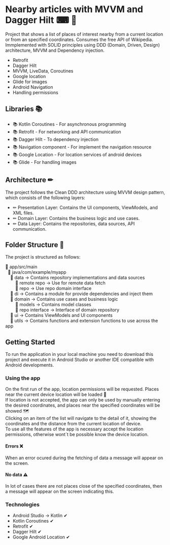 # Nearby articles with MVVM and Dagger Hilt ⌨ 📍 

Project that shows a list of places of interest nearby from a current location or from an specified coordinates.
Consumes the free API of Wikipedia. Immplemented with SOLID principles using DDD (Domain, Driven, Design) architecture, MVVM and Dependency injection.

* Retrofit
* Dagger Hilt
* MVVM, LiveData, Coroutines
* Google location
* Glide for images
* Android Navigation
* Handling permissions


## Libraries 📚

* 📚 Kotlin Coroutines - For asynchronous programming
* 📚 Retrofit - For networking and API communication
* 📚 Dagger Hilt - To dependency injection
* 📚 Navigation component - For implement the navigation resource
* 📚 Google Location - For location services of android devices
* 📚 Glide - For handling images


## Architecture ✏
The project follows the Clean DDD architecture using MVVM design pattern, which consists of the following layers:

* ✏ Presentation Layer: Contains the UI components, ViewModels, and XML files.
* ✏ Domain Layer: Contains the business logic and use cases.
* ✏ Data Layer: Contains the repositories, data sources, API communication.


## Folder Structure 📁
The project is structured as follows:

 📁 app/src/main  
&nbsp;&nbsp;📁 java/com/example/myapp  
&nbsp;&nbsp;&nbsp;&nbsp;📁 data -> Contains repository implementations and data sources  
&nbsp;&nbsp;&nbsp;&nbsp;&nbsp;&nbsp;&nbsp;&nbsp;📁 remote repo -> Use for remote data fetch  
&nbsp;&nbsp;&nbsp;&nbsp;&nbsp;&nbsp;&nbsp;&nbsp;📁 repo -> Use repo domain interface  
&nbsp;&nbsp;&nbsp;&nbsp;📁 di -> Contains a module for provide dependencies and inject them   
&nbsp;&nbsp;&nbsp;&nbsp;📁 domain -> Contains use cases and business logic  
&nbsp;&nbsp;&nbsp;&nbsp;&nbsp;&nbsp;&nbsp;&nbsp;📁 models -> Contains model classes  
&nbsp;&nbsp;&nbsp;&nbsp;&nbsp;&nbsp;&nbsp;&nbsp;📁 repo interface -> Interface of domain repository  
&nbsp;&nbsp;&nbsp;&nbsp;📁 ui -> Contains ViewModels and UI components  
&nbsp;&nbsp;&nbsp;&nbsp;📁 utils -> Contains functions and extension functions to use across the app  

## Getting Started

To run the application in your local machine you need to download this project and execute it in Android Studio or another IDE compatible with Android developments.

### Using the app

On the first run of the app, location permissions will be requested. Places near the current device location will be loaded 📍  
If location is not accepted, the app can only be used by manually entering the desired coordinates, and places near the specified coordinates will be showed 
🗺️  
Clicking on an item of the list will navigate to the detail of it, showing the coordinates and the distance from the current location of device.  
To use all the features of the app is necessary accept the location permissions, otherwise wont`t be possible know the device location.

#### Errors ❌

When an error ocured during the fetching of data a message will  appear on the screen.

#### No data ⚠️

In lot of cases there are not places close of the specified coordinates, then a message will appear on the screen indicating this.

### Technologies

* Android Studio → Kotlin ✔
* Kotlin Coroutines ✔
* Retrofit ✔
* Dagger Hilt ✔
* Google Android Location ✔  
